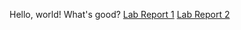 Hello, world! What's good?
[Lab Report 1](https://aquazap.github.io/cse15l-lab-reports/lab-report-1-week-0.html)
[Lab Report 2](https://aquazap.github.io/cse15l-lab-reports/lab-report-2-week-1.html)
